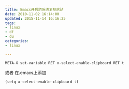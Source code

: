 ```yaml
---
title: Emacs开启跨系统复制粘贴
date: 2010-11-02 16:14:00
updated: 2015-11-14 16:16:25
tags: 
- linux
- df
- du
categories: 
- linux

---
```

    META-X set-variable RET x-select-enable-clipboard RET t

或者 在.emacs上添加

    (setq x-select-enable-clipboard t)